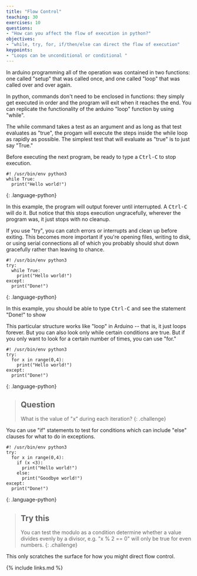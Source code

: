 ```yaml
---
title: "Flow Control"
teaching: 30
exercises: 10
questions:
- "How can you affect the flow of execution in python?"
objectives:
- "while, try, for, if/then/else can direct the flow of execution"
keypoints:
- "Loops can be unconditional or conditional "
---
```


In arduino programming all of the operation was contained in two functions: one called "setup" that was called once, and one called "loop" that was called over and over again.

In python, commands don't need to be enclosed in functions: they simply get executed in order and the program will exit when it reaches the end.  You can replicate the functionality of the arduino "loop" function by using "while".

The while command takes a test as an argument and as long as that test evaluates as "true", the progam will execute the steps inside the while loop as rapidly as possible. The simplest test that will evaluate as "true" is to just say "True."

Before executing the next program, be ready to type a <kbd>Ctrl-C</kbd> to stop execution.

~~~
#! /usr/bin/env python3
while True:
  print("Hello world!")
~~~
{: .language-python}

In this example, the program will output forever until interrupted. A <kbd>Ctrl-C</kbd> will do it. But notice that this stops execution ungracefully, wherever the program was, it just stops with no cleanup.

If you use "try", you can catch errors or interrupts and clean up before exiting. This becomes more important if you're opening files, writing to disk, or using serial connections all of which you probably should shut down gracefully rather than leaving to chance.

~~~
#! /usr/bin/env python3
try:
  while True:
    print("Hello world!")
except:
  print("Done!")
~~~
{: .language-python}

In this example, you should be able to type <kbd>Ctrl-C</kbd> and see the statement "Done!" to show

This particular structure works like "loop" in Arduino -- that is, it just loops forever. But you can also look only while certain conditions are true. But if you only want to look for a certain number of times, you can use "for."

~~~
#! /usr/bin/env python3
try:
  for x in range(0,4):
    print("Hello world!")
except:
  print("Done!")
~~~
{: .language-python}

> ## Question
>
> What is the value of "x" during each iteration?
{: .challenge}

You can use "if" statements to test for conditions which can include "else" clauses for what to do in exceptions.

~~~
#! /usr/bin/env python3
try:
  for x in range(0,4):
    if (x <3):
      print("Hello world!")
    else:
      print("Goodbye world!")
except:
  print("Done!")
~~~
{: .language-python}

> ## Try this
>
> You can test the modulo as a condition determine whether a value divides evenly by a divisor, e.g. "x % 2 == 0" will only be true for even numbers.
{: .challenge}

This only scratches the surface for how you might direct flow control.

{% include links.md %}
